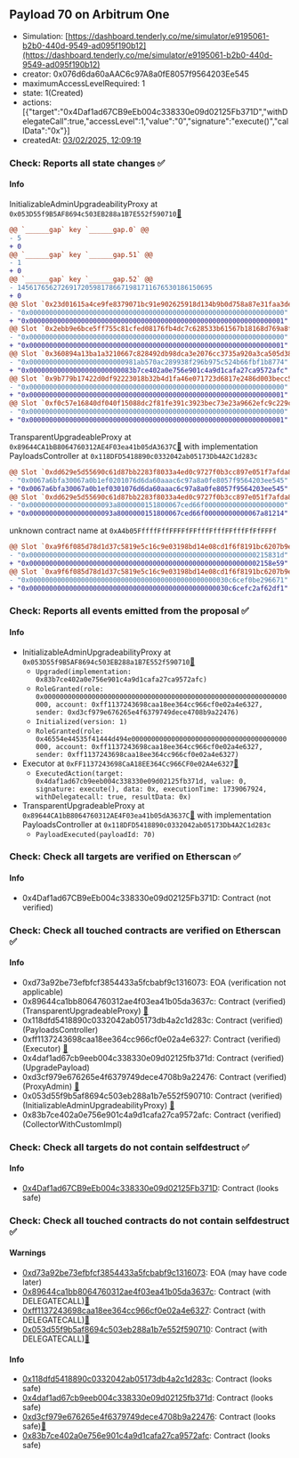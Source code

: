 ## Payload 70 on Arbitrum One

- Simulation: [https://dashboard.tenderly.co/me/simulator/e9195061-b2b0-440d-9549-ad095f190b12](https://dashboard.tenderly.co/me/simulator/e9195061-b2b0-440d-9549-ad095f190b12)
- creator: 0x076d6da60aAAC6c97A8a0fE8057f9564203Ee545
- maximumAccessLevelRequired: 1
- state: 1(Created)
- actions: [{"target":"0x4Daf1ad67CB9eEb004c338330e09d02125Fb371D","withDelegateCall":true,"accessLevel":1,"value":"0","signature":"execute()","callData":"0x"}]
- createdAt: [03/02/2025, 12:09:19](https://arbiscan.io/tx/0xcd584d0e323920dea56e2691b2a1527628e0201c94e1d9647c21ef4a8b75160e)

### Check: Reports all state changes :white_check_mark:

#### Info


InitializableAdminUpgradeabilityProxy at `0x053D55f9B5AF8694c503EB288a1B7E552f590710`[:ghost:](https://github.com/bgd-labs/aave-address-book "AaveV3Arbitrum.COLLECTOR")
```diff
@@ `______gap` key `______gap.0` @@
- 5
+ 0
@@ `______gap` key `______gap.51` @@
- 1
+ 0
@@ `______gap` key `______gap.52` @@
- 1456176562726917205981786671981711676530186150695
+ 0
@@ Slot `0x23d01615a4ce9fe8379071bc91e902625918d134b9b0d758a87e31faa3deedf9` @@
- "0x0000000000000000000000000000000000000000000000000000000000000000"
+ "0x0000000000000000000000000000000000000000000000000000000000000001"
@@ Slot `0x2ebb9e6bce5ff755c81cfed08176fb4dc7c628533b61567b18168d769a8f2a40` @@
- "0x0000000000000000000000000000000000000000000000000000000000000000"
+ "0x0000000000000000000000000000000000000000000000000000000000000001"
@@ Slot `0x360894a13ba1a3210667c828492db98dca3e2076cc3735a920a3ca505d382bbc` @@
- "0x000000000000000000000000981ab570ac289938f296b975c524b66fbf1b8774"
+ "0x00000000000000000000000083b7ce402a0e756e901c4a9d1cafa27ca9572afc"
@@ Slot `0x9b779b17422d0df92223018b32b4d1fa46e071723d6817e2486d003becc55f00` @@
- "0x0000000000000000000000000000000000000000000000000000000000000000"
+ "0x0000000000000000000000000000000000000000000000000000000000000001"
@@ Slot `0xf0c57e16840df040f15088dc2f81fe391c3923bec73e23a9662efc9c229c6a00` @@
- "0x0000000000000000000000000000000000000000000000000000000000000000"
+ "0x0000000000000000000000000000000000000000000000000000000000000001"
```

TransparentUpgradeableProxy at `0x89644CA1bB8064760312AE4F03ea41b05dA3637C`[:ghost:](https://github.com/bgd-labs/aave-address-book "GovernanceV3Arbitrum.PAYLOADS_CONTROLLER") with implementation PayloadsController at `0x118DFD5418890c0332042ab05173Db4A2C1d283c`
```diff
@@ Slot `0xdd629e5d55690c61d87bb2283f8033a4ed0c9727f0b3cc897e051f7afda800a5` @@
- "0x0067a6bfa30067a0b1ef0201076d6da60aaac6c97a8a0fe8057f9564203ee545"
+ "0x0067a6bfa30067a0b1ef0301076d6da60aaac6c97a8a0fe8057f9564203ee545"
@@ Slot `0xdd629e5d55690c61d87bb2283f8033a4ed0c9727f0b3cc897e051f7afda800a6` @@
- "0x000000000000000000093a8000000151800067ced66f00000000000000000000"
+ "0x000000000000000000093a8000000151800067ced66f00000000000067a81214"
```

unknown contract name at `0xA4b05FffffFffFFFFfFFfffFfffFFfffFfFfFFFf`
```diff
@@ Slot `0xa9f6f085d78d1d37c5819e5c16c9e03198bd14e08cd1f6f8191bc6207b9e9706` @@
- "0x000000000000000000000000000000000000000000000000000000000215831d"
+ "0x0000000000000000000000000000000000000000000000000000000002158e59"
@@ Slot `0xa9f6f085d78d1d37c5819e5c16c9e03198bd14e08cd1f6f8191bc6207b9e970b` @@
- "0x00000000000000000000000000000000000000000000000030c6cef0be296671"
+ "0x00000000000000000000000000000000000000000000000030c6cefc2af62df1"
```


### Check: Reports all events emitted from the proposal :white_check_mark:

#### Info

- InitializableAdminUpgradeabilityProxy at `0x053D55f9B5AF8694c503EB288a1B7E552f590710`[:ghost:](https://github.com/bgd-labs/aave-address-book "AaveV3Arbitrum.COLLECTOR")
  - `Upgraded(implementation: 0x83b7ce402a0e756e901c4a9d1cafa27ca9572afc)`
  - `RoleGranted(role: 0x0000000000000000000000000000000000000000000000000000000000000000, account: 0xff1137243698caa18ee364cc966cf0e02a4e6327, sender: 0xd3cf979e676265e4f6379749dece4708b9a22476)`
  - `Initialized(version: 1)`
  - `RoleGranted(role: 0x46554e44535f41444d494e000000000000000000000000000000000000000000, account: 0xff1137243698caa18ee364cc966cf0e02a4e6327, sender: 0xff1137243698caa18ee364cc966cf0e02a4e6327)`
- Executor at `0xFF1137243698CaA18EE364Cc966CF0e02A4e6327`[:ghost:](https://github.com/bgd-labs/aave-address-book "AaveV3Arbitrum.ACL_ADMIN, GovernanceV3Arbitrum.EXECUTOR_LVL_1")
  - `ExecutedAction(target: 0x4daf1ad67cb9eeb004c338330e09d02125fb371d, value: 0, signature: execute(), data: 0x, executionTime: 1739067924, withDelegatecall: true, resultData: 0x)`
- TransparentUpgradeableProxy at `0x89644CA1bB8064760312AE4F03ea41b05dA3637C`[:ghost:](https://github.com/bgd-labs/aave-address-book "GovernanceV3Arbitrum.PAYLOADS_CONTROLLER") with implementation PayloadsController at `0x118DFD5418890c0332042ab05173Db4A2C1d283c`
  - `PayloadExecuted(payloadId: 70)`

### Check: Check all targets are verified on Etherscan :white_check_mark:

#### Info

- 0x4Daf1ad67CB9eEb004c338330e09d02125Fb371D: Contract (not verified) 

### Check: Check all touched contracts are verified on Etherscan :white_check_mark:

#### Info

- 0xd73a92be73efbfcf3854433a5fcbabf9c1316073: EOA (verification not applicable)
- 0x89644ca1bb8064760312ae4f03ea41b05da3637c: Contract (verified) (TransparentUpgradeableProxy) [:ghost:](https://github.com/bgd-labs/aave-address-book "GovernanceV3Arbitrum.PAYLOADS_CONTROLLER")
- 0x118dfd5418890c0332042ab05173db4a2c1d283c: Contract (verified) (PayloadsController) 
- 0xff1137243698caa18ee364cc966cf0e02a4e6327: Contract (verified) (Executor) [:ghost:](https://github.com/bgd-labs/aave-address-book "AaveV3Arbitrum.ACL_ADMIN, GovernanceV3Arbitrum.EXECUTOR_LVL_1")
- 0x4daf1ad67cb9eeb004c338330e09d02125fb371d: Contract (verified) (UpgradePayload) 
- 0xd3cf979e676265e4f6379749dece4708b9a22476: Contract (verified) (ProxyAdmin) [:ghost:](https://github.com/bgd-labs/aave-address-book "MiscArbitrum.PROXY_ADMIN")
- 0x053d55f9b5af8694c503eb288a1b7e552f590710: Contract (verified) (InitializableAdminUpgradeabilityProxy) [:ghost:](https://github.com/bgd-labs/aave-address-book "AaveV3Arbitrum.COLLECTOR")
- 0x83b7ce402a0e756e901c4a9d1cafa27ca9572afc: Contract (verified) (CollectorWithCustomImpl) 

### Check: Check all targets do not contain selfdestruct :white_check_mark:

#### Info

- [0x4Daf1ad67CB9eEb004c338330e09d02125Fb371D](https://arbiscan.io/address/0x4Daf1ad67CB9eEb004c338330e09d02125Fb371D): Contract (looks safe)

### Check: Check all touched contracts do not contain selfdestruct :white_check_mark:

#### Warnings

- [0xd73a92be73efbfcf3854433a5fcbabf9c1316073](https://arbiscan.io/address/0xd73a92be73efbfcf3854433a5fcbabf9c1316073): EOA (may have code later)
- [0x89644ca1bb8064760312ae4f03ea41b05da3637c](https://arbiscan.io/address/0x89644ca1bb8064760312ae4f03ea41b05da3637c): Contract (with DELEGATECALL)[:ghost:](https://github.com/bgd-labs/aave-address-book "GovernanceV3Arbitrum.PAYLOADS_CONTROLLER")
- [0xff1137243698caa18ee364cc966cf0e02a4e6327](https://arbiscan.io/address/0xff1137243698caa18ee364cc966cf0e02a4e6327): Contract (with DELEGATECALL)[:ghost:](https://github.com/bgd-labs/aave-address-book "AaveV3Arbitrum.ACL_ADMIN, GovernanceV3Arbitrum.EXECUTOR_LVL_1")
- [0x053d55f9b5af8694c503eb288a1b7e552f590710](https://arbiscan.io/address/0x053d55f9b5af8694c503eb288a1b7e552f590710): Contract (with DELEGATECALL)[:ghost:](https://github.com/bgd-labs/aave-address-book "AaveV3Arbitrum.COLLECTOR")

#### Info

- [0x118dfd5418890c0332042ab05173db4a2c1d283c](https://arbiscan.io/address/0x118dfd5418890c0332042ab05173db4a2c1d283c): Contract (looks safe)
- [0x4daf1ad67cb9eeb004c338330e09d02125fb371d](https://arbiscan.io/address/0x4daf1ad67cb9eeb004c338330e09d02125fb371d): Contract (looks safe)
- [0xd3cf979e676265e4f6379749dece4708b9a22476](https://arbiscan.io/address/0xd3cf979e676265e4f6379749dece4708b9a22476): Contract (looks safe)[:ghost:](https://github.com/bgd-labs/aave-address-book "MiscArbitrum.PROXY_ADMIN")
- [0x83b7ce402a0e756e901c4a9d1cafa27ca9572afc](https://arbiscan.io/address/0x83b7ce402a0e756e901c4a9d1cafa27ca9572afc): Contract (looks safe)

